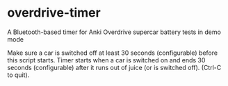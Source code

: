 # overdrive-timer
A Bluetooth-based timer for Anki Overdrive supercar battery tests in demo mode

Make sure a car is switched off at least 30 seconds (configurable) before this script starts.
Timer starts when a car is switched on and ends 30 seconds (configurable) after it runs out of juice (or is switched off).
(Ctrl-C to quit).
